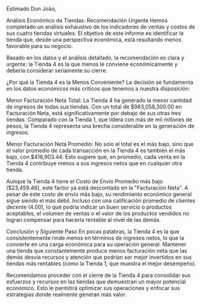 Estimado Don João,

Análisis Económico de Tiendas: Recomendación Urgente
Hemos completado un análisis exhaustivo de los indicadores de ventas y costos de sus cuatro tiendas virtuales. El objetivo de este informe es identificar la tienda que, desde una perspectiva económica, está resultando menos favorable para su negocio.

Basado en los datos y el análisis detallado, la recomendación es clara y urgente: la Tienda 4 es la que menos le conviene económicamente y debería considerar seriamente su cierre.

¿Por qué la Tienda 4 es la Menos Conveniente?
La decisión se fundamenta en los datos económicos más críticos que tenemos a nuestra disposición:

Menor Facturación Neta Total: La Tienda 4 ha generado la menor cantidad de ingresos de todas sus tiendas. Con un total de $983,058,300.00 en Facturación Neta, está significativamente por debajo de sus otras tres tiendas. Comparado con la Tienda 1, que lidera con más de mil millones de pesos, la Tienda 4 representa una brecha considerable en la generación de ingresos.

Menor Facturación Neta Promedio: No solo el total es el más bajo, sino que el valor promedio de cada transacción en la Tienda 4 es también el más bajo, con $416,903.44. Esto sugiere que, en promedio, cada venta en la Tienda 4 contribuye menos a sus ingresos netos que en cualquier otra tienda.

Aunque la Tienda 4 tiene el Costo de Envío Promedio más bajo ($23,459.46), este factor ya está descontado en la "Facturación Neta". A pesar de este costo de envío más bajo, su rendimiento económico general sigue siendo el más débil. Incluso con una calificación promedio de clientes decente (4.00), lo que podría indicar un buen servicio o productos aceptables, el volumen de ventas o el valor de los productos vendidos no logran compensar para hacerla rentable al nivel de las demás.

Conclusión y Siguiente Paso
En pocas palabras, la Tienda 4 es la que consistentemente rinde menos en términos de ingresos netos, lo que la convierte en una carga económica para su operación general. Mantener una tienda que constantemente produce menos facturación neta que las demás desvía recursos y atención que podrían ser mejor invertidos en sus tiendas más rentables (como la Tienda 1, que muestra el mejor desempeño).

Recomendamos proceder con el cierre de la Tienda 4 para consolidar sus esfuerzos y recursos en las tiendas que demuestran un mayor potencial económico. Esto le permitirá optimizar sus operaciones y enfocar sus estrategias donde realmente generan más valor.
